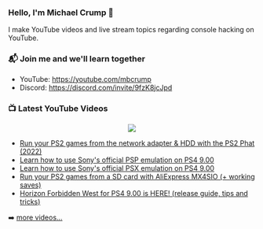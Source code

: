 ### Hello, I'm Michael Crump 👋

I make YouTube videos and live stream topics regarding console hacking on YouTube. 

### 📬 Join me and we'll learn together

- YouTube: https://youtube.com/mbcrump
- Discord: https://discord.com/invite/9fzK8jcJpd

### 📺 Latest YouTube Videos

<div align="center">

[<img src="https://img.shields.io/badge/-Subscribe-red?style=for-the-badge&logo=youtube&logoColor=white"/>](https://www.youtube.com/c/mbcrump?sub_confirmation=1)

</div>

<!-- YOUTUBE:START -->
- [Run your PS2 games from the network adapter &amp; HDD with the PS2 Phat  &lpar;2022&rpar;](https://www.youtube.com/watch?v=sTICLphF0fI)
- [Learn how to use Sony&#39;s official PSP emulation on PS4 9.00](https://www.youtube.com/watch?v=oYDRD2acCqk)
- [Learn how to use Sony&#39;s official PSX emulation on PS4 9.00](https://www.youtube.com/watch?v=eqpBvC93gUg)
- [Run your PS2 games from a SD card with AliExpress MX4SIO &lpar;+ working saves&rpar;](https://www.youtube.com/watch?v=FddWN1pp3pQ)
- [Horizon Forbidden West for PS4 9.00 is HERE! &lpar;release guide, tips and tricks&rpar;](https://www.youtube.com/watch?v=et9Kf4zDWXI)
<!-- YOUTUBE:END -->

➡️ [more videos...](https://youtube.com/mbcrump)

